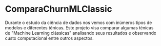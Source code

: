 # ComparaChurnMLClassic
Durante o estudo da ciência de dados nos vemos com inúmeros tipos de modelos e diferentes ténicas. Este projeto visa comparar algumas ténicas de "Machine Learning clássicas" analisando seus resultados e observando custo computacional entre outros aspectos.
